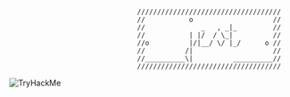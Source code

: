 ```
                                ////////////////////////////////////
                                //           o                    //
                                //              _   , _|_         //
                                //           | |/  / \_|          //
                                //o          |/|__/ \/ |_/      o //
                                //          /|                    //
                                //__________\|          __________//
                                ////////////////////////////////////

```


<p><img src="https://tryhackme-badges.s3.amazonaws.com/jestlandia.png?3" alt="TryHackMe"></p>
